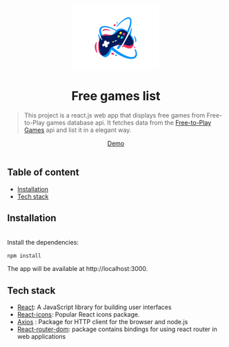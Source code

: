 <div align="center">
<img src="./public/assets/readme.png" width='200'></img>
 <h1>Free games list</h1>
</div>

> This project is a react.js web app that displays free games from Free-to-Play games database api. It fetches data from the [Free-to-Play Games](https://rapidapi.com/digiwalls/api/free-to-play-games-database) api and list it in a elegant way.

<div align="center">
<a href="https://aldrekgameinfo.netlify.app/">Demo</a>
</div>

<br>

## Table of content

- [Installation](#Installation)
- [Tech stack](#Tech-stack)

## Installation

 <br>
 Install the dependencies:

```bash
npm install
```

The app will be available at http://localhost:3000.
<br>

## Tech stack

- [React](https://reactjs.org/): A JavaScript library for building user interfaces
- [React-icons](https://react-icons.github.io/react-icons/): Popular React icons package.
- [Axios](https://www.npmjs.com/package/react-axios) : Package for HTTP client for the browser and node.js
- [React-router-dom](https://www.npmjs.com/package/react-router-dom): package contains bindings for using react router in web applications
